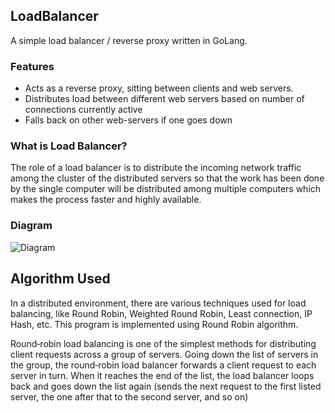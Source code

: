 ## LoadBalancer

A simple load balancer / reverse proxy written in GoLang.

### Features
- Acts as a reverse proxy, sitting between clients and web servers.
- Distributes load between different web servers based on number of connections currently active
- Falls back on other web-servers if one goes down

### What is Load Balancer?

The role of a load balancer is to distribute the incoming network traffic among the cluster of the distributed servers so that the work has been done by the single computer will be distributed among multiple computers which makes the process faster and highly available.
### Diagram

![Diagram](https://miro.medium.com/max/1400/1*tEaZGz-p1-E2ytNjl5RPJg.jpeg)


## Algorithm Used

In a distributed environment, there are various techniques used for load balancing, like Round Robin, Weighted Round Robin, Least connection, IP Hash, etc.
This program is implemented using Round Robin algorithm.

Round‑robin load balancing is one of the simplest methods for distributing client requests across a group of servers. Going down the list of servers in the group, the round‑robin load balancer forwards a client request to each server in turn. When it reaches the end of the list, the load balancer loops back and goes down the list again (sends the next request to the first listed server, the one after that to the second server, and so on)
